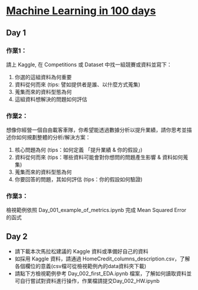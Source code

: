 # [Machine Learning in 100 days](https://ai100-2.cupoy.com/)

## Day 1
### 作業1：
請上 Kaggle, 在 Competitions 或 Dataset 中找一組競賽或資料並寫下：
1. 你選的這組資料為何重要
2. 資料從何而來 (tips: 譬如提供者是誰、以什麼方式蒐集)
3. 蒐集而來的資料型態為何
4. 這組資料想解決的問題如何評估

### 作業2：
想像你經營一個自由載客車隊，你希望能透過數據分析以提升業績，請你思考並描述你如何規劃整體的分析/解決方案：
1. 核心問題為何 (tips：如何定義 「提升業績 & 你的假設」)
2. 資料從何而來 (tips：哪些資料可能會對你想問的問題產生影響 & 資料如何蒐集)
3. 蒐集而來的資料型態為何
4. 你要回答的問題，其如何評估 (tips：你的假設如何驗證)

### 作業3：
檢視範例依照 Day_001_example_of_metrics.ipynb 完成 Mean Squared Error 的函式

## Day 2
* 請下載本次馬拉松建議的 Kaggle 資料或準備好自己的資料
* 如採用 Kaggle 資料，請通過 HomeCredit_columns_description.csv，了解各個欄位的意義(csv檔可從檢視範例內的data資料夾下載)
* 請點下方檢視範例參考 Day_002_first_EDA.ipynb 檔案，了解如何讀取資料並可自行嘗試對資料進行操作，作業檔請提交Day_002_HW.ipynb

